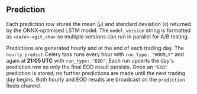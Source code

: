 ## Prediction

Each prediction row stores the mean (`µ`) and standard deviation (`σ`) returned by
the ONNX‑optimised LSTM model. The `model_version` string is formatted as
`<date>-<git_sha>` so multiple versions can run in parallel for A/B testing.

Predictions are generated hourly and at the end of each trading day. The
``hourly_predict`` Celery task runs every hour with ``run_type: "HOURLY"`` and
again at **21:05 UTC** with ``run_type: "EOD"``. Each run upserts the day's
prediction row so only the final EOD result persists. Once an ``"EOD"``
prediction is stored, no further predictions are made until the next trading
day begins. Both hourly and EOD results are broadcast on the ``prediction``
Redis channel.